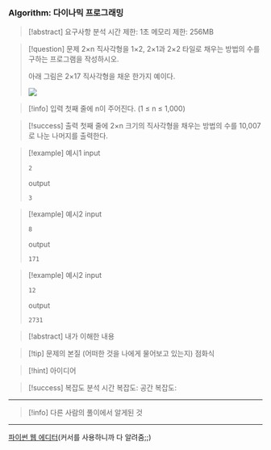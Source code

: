 ### Algorithm: 다이나믹 프로그래밍

> [!abstract] 요구사항 분석
> 시간 제한: 1초
> 메모리 제한: 256MB

> [!question] 문제
> 2×n 직사각형을 1×2, 2×1과 2×2 타일로 채우는 방법의 수를 구하는 프로그램을 작성하시오.
>
> 아래 그림은 2×17 직사각형을 채운 한가지 예이다.
>
> ![](https://www.acmicpc.net/upload/images/t2n2122.gif)

> [!info] 입력
> 첫째 줄에 n이 주어진다. (1 ≤ n ≤ 1,000)

> [!success] 출력
> 첫째 줄에 2×n 크기의 직사각형을 채우는 방법의 수를 10,007로 나눈 나머지를 출력한다.

> [!example] 예시1
> input
>
> ```
> 2
> ```
>
> output
>
> ```
> 3
> ```

> [!example] 예시2
> input
>
> ```
> 8
> ```
>
> output
>
> ```
> 171
> ```

> [!example] 예시2
> input
>
> ```
> 12
> ```
>
> output
>
> ```
> 2731
> ```

> [!abstract] 내가 이해한 내용

> [!tip] 문제의 본질 (어떠한 것을 나에게 물어보고 있는지)
> 점화식

> [!hint] 아이디어

> [!success] 복잡도 분석
> 시간 복잡도:
> 공간 복잡도:

---

> [!info] 다른 사람의 풀이에서 알게된 것

---

[파이썬 웹 에디터](https://replit.com/@alsrudgh0210/KhakiPrettyClient#main.py)(커서를 사용하니까 다 알려줌;;)
